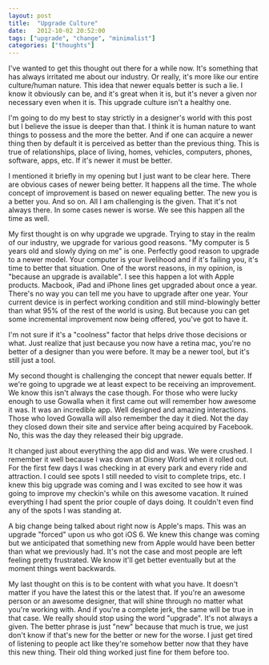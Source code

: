```yaml
---
layout: post
title:  "Upgrade Culture"
date:   2012-10-02 20:52:00
tags: ["upgrade", "change", "minimalist"]
categories: ["thoughts"]
---
```


<p class="center f4 f3-ns mw6 mw7-ns ph3 ph5-ns measure lh-copy">
I've wanted to get this thought out there for a while now. It's something that has always irritated me about our industry. Or really, it's more like our entire culture/human nature. This idea that newer equals better is such a lie. I know it obviously can be, and it's great when it is, but it's never a given nor necessary even when it is. This upgrade culture isn't a healthy one.
</p>
<p class="center f4 f3-ns mw6 mw7-ns ph3 ph5-ns measure lh-copy">
I'm going to do my best to stay strictly in a designer's world with this post but I believe the issue is deeper than that. I think it is human nature to want things to possess and the more the better. And if one can acquire a newer thing then by default it is perceived as better than the previous thing. This is true of relationships, place of living, homes, vehicles, computers, phones, software, apps, etc. If it's newer it must be better.
</p>
<p class="center f4 f3-ns mw6 mw7-ns ph3 ph5-ns measure lh-copy">
I mentioned it briefly in my opening but I just want to be clear here. There are obvious cases of newer being better. It happens all the time. The whole concept of improvement is based on newer equaling better. The new you is a better you. And so on. All I am challenging is the given. That it's not always there. In some cases newer is worse. We see this happen all the time as well.
</p>
<p class="center f4 f3-ns mw6 mw7-ns ph3 ph5-ns measure lh-copy">
My first thought is on why upgrade we upgrade. Trying to stay in the realm of our industry, we upgrade for various good reasons. "My computer is 5 years old and slowly dying on me" is one. Perfectly good reason to upgrade to a newer model. Your computer is your livelihood and if it's failing you, it's time to better that situation. One of the worst reasons, in my opinion, is "because an upgrade is available". I see this happen a lot with Apple products. Macbook, iPad and iPhone lines get upgraded about once a year. There's no way you can tell me you have to upgrade after one year. Your current device is in perfect working condition and still mind-blowingly better than what 95% of the rest of the world is using. But because you can get some incremental improvement now being offered, you've got to have it.
</p>
<p class="center f4 f3-ns mw6 mw7-ns ph3 ph5-ns measure lh-copy">
I'm not sure if it's a "coolness" factor that helps drive those decisions or what. Just realize that just because you now have a retina mac, you're no better of a designer than you were before. It may be a newer tool, but it's still just a tool.
</p>
<p class="center f4 f3-ns mw6 mw7-ns ph3 ph5-ns measure lh-copy">
My second thought is challenging the concept that newer equals better. If we're going to upgrade we at least expect to be receiving an improvement. We know this isn't always the case though. For those who were lucky enough to use Gowalla when it first came out will remember how awesome it was. It was an incredible app. Well designed and amazing interactions. Those who loved Gowalla will also remember the day it died. Not the day they closed down their site and service after being acquired by Facebook. No, this was the day they released their big upgrade.
</p>
<p class="center f4 f3-ns mw6 mw7-ns ph3 ph5-ns measure lh-copy">
It changed just about everything the app did and was. We were crushed. I remember it well because I was down at Disney World when it rolled out. For the first few days I was checking in at every park and every ride and attraction. I could see spots I still needed to visit to complete trips, etc. I knew this big upgrade was coming and I was excited to see how it was going to improve my checkin's while on this awesome vacation. It ruined everything I had spent the prior couple of days doing. It couldn't even find any of the spots I was standing at.
</p>
<p class="center f4 f3-ns mw6 mw7-ns ph3 ph5-ns measure lh-copy">
A big change being talked about right now is Apple's maps. This was an upgrade "forced" upon us who got iOS 6. We knew this change was coming but we anticipated that something new from Apple would have been better than what we previously had. It's not the case and most people are left feeling pretty frustrated. We know it'll get better eventually but at the moment things went backwards.
</p>
<p class="center f4 f3-ns mw6 mw7-ns ph3 ph5-ns measure lh-copy">
My last thought on this is to be content with what you have. It doesn't matter if you have the latest this or the latest that. If you're an awesome person or an awesome designer, that will shine through no matter what you're working with. And if you're a complete jerk, the same will be true in that case. We really should stop using the word "upgrade". It's not always a given. The better phrase is just "new" because that much is true, we just don't know if that's new for the better or new for the worse. I just get tired of listening to people act like they're somehow better now that they have this new thing. Their old thing worked just fine for them before too.
</p>